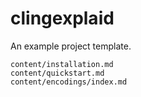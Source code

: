 # clingexplaid

An example project template.

```{toctree}
content/installation.md
content/quickstart.md
content/encodings/index.md
```
